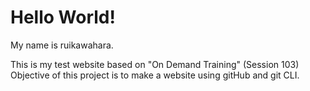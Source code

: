# Hello World!
My name is ruikawahara.

This is my test website based on "On Demand Training" (Session 103)
Objective of this project is to make a website using gitHub and git CLI.
